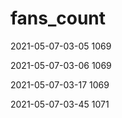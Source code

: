 # fans_count
2021-05-07-03-05 1069

2021-05-07-03-06 1069

2021-05-07-03-17 1069

2021-05-07-03-45 1071
